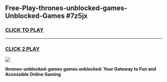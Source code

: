 
## Free-Play-thrones-unblocked-games-Unblocked-Games #7z5jx
<h3>
<a href="https://news.freeplayer.one?title=thrones-unblocked-games&ref=8M">CLICK TO PLAY</a></h3>
<hr>

<h3>
<a href="https://news.freeplayer.one?title=thrones-unblocked-games&ref=8M">CLICK 2 PLAY</a>
  
</h3>

<a href="https://news.freeplayer.one?title=thrones-unblocked-games&ref=8M"><img src="https://clearcache.store/games.png"></a>


**thrones-unblocked-games games unblocked: Your Gateway to Fun and Accessible Online Gaming**

